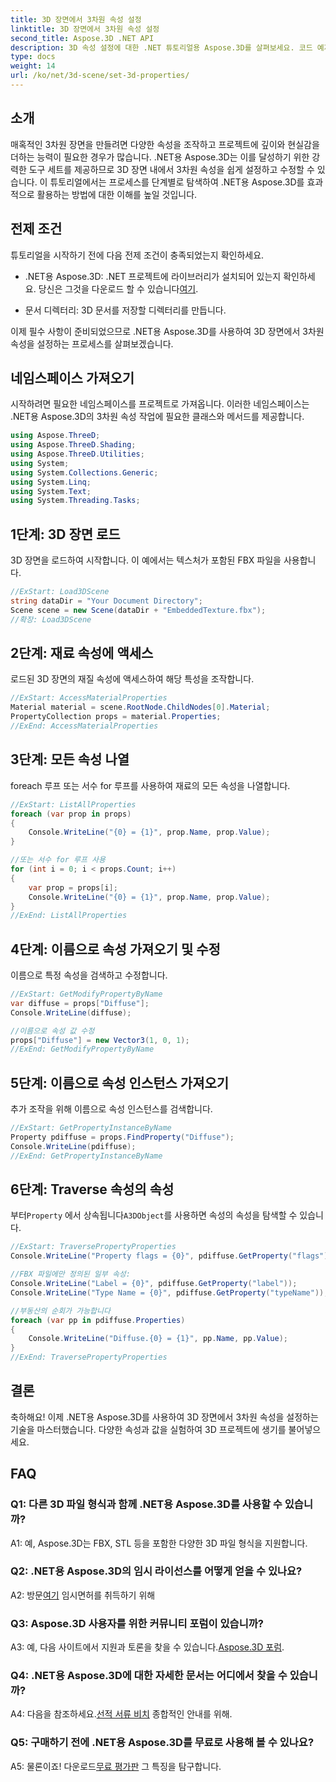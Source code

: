 ```yaml
---
title: 3D 장면에서 3차원 속성 설정
linktitle: 3D 장면에서 3차원 속성 설정
second_title: Aspose.3D .NET API
description: 3D 속성 설정에 대한 .NET 튜토리얼용 Aspose.3D를 살펴보세요. 코드 예제를 통해 단계별로 알아보세요. 3D 장면 조작 기술을 향상시키세요.
type: docs
weight: 14
url: /ko/net/3d-scene/set-3d-properties/
---
```

## 소개

매혹적인 3차원 장면을 만들려면 다양한 속성을 조작하고 프로젝트에 깊이와 현실감을 더하는 능력이 필요한 경우가 많습니다. .NET용 Aspose.3D는 이를 달성하기 위한 강력한 도구 세트를 제공하므로 3D 장면 내에서 3차원 속성을 쉽게 설정하고 수정할 수 있습니다. 이 튜토리얼에서는 프로세스를 단계별로 탐색하여 .NET용 Aspose.3D를 효과적으로 활용하는 방법에 대한 이해를 높일 것입니다.

## 전제 조건

튜토리얼을 시작하기 전에 다음 전제 조건이 충족되었는지 확인하세요.

-  .NET용 Aspose.3D: .NET 프로젝트에 라이브러리가 설치되어 있는지 확인하세요. 당신은 그것을 다운로드 할 수 있습니다[여기](https://releases.aspose.com/3d/net/).

- 문서 디렉터리: 3D 문서를 저장할 디렉터리를 만듭니다.

이제 필수 사항이 준비되었으므로 .NET용 Aspose.3D를 사용하여 3D 장면에서 3차원 속성을 설정하는 프로세스를 살펴보겠습니다.

## 네임스페이스 가져오기

시작하려면 필요한 네임스페이스를 프로젝트로 가져옵니다. 이러한 네임스페이스는 .NET용 Aspose.3D의 3차원 속성 작업에 필요한 클래스와 메서드를 제공합니다.

```csharp
using Aspose.ThreeD;
using Aspose.ThreeD.Shading;
using Aspose.ThreeD.Utilities;
using System;
using System.Collections.Generic;
using System.Linq;
using System.Text;
using System.Threading.Tasks;
```

## 1단계: 3D 장면 로드

3D 장면을 로드하여 시작합니다. 이 예에서는 텍스처가 포함된 FBX 파일을 사용합니다.

```csharp
//ExStart: Load3DScene
string dataDir = "Your Document Directory";
Scene scene = new Scene(dataDir + "EmbeddedTexture.fbx");
//확장: Load3DScene
```

## 2단계: 재료 속성에 액세스

로드된 3D 장면의 재질 속성에 액세스하여 해당 특성을 조작합니다.

```csharp
//ExStart: AccessMaterialProperties
Material material = scene.RootNode.ChildNodes[0].Material;
PropertyCollection props = material.Properties;
//ExEnd: AccessMaterialProperties
```

## 3단계: 모든 속성 나열

foreach 루프 또는 서수 for 루프를 사용하여 재료의 모든 속성을 나열합니다.

```csharp
//ExStart: ListAllProperties
foreach (var prop in props)
{
    Console.WriteLine("{0} = {1}", prop.Name, prop.Value);
}

//또는 서수 for 루프 사용
for (int i = 0; i < props.Count; i++)
{
    var prop = props[i];
    Console.WriteLine("{0} = {1}", prop.Name, prop.Value);
}
//ExEnd: ListAllProperties
```

## 4단계: 이름으로 속성 가져오기 및 수정

이름으로 특정 속성을 검색하고 수정합니다.

```csharp
//ExStart: GetModifyPropertyByName
var diffuse = props["Diffuse"];
Console.WriteLine(diffuse);

//이름으로 속성 값 수정
props["Diffuse"] = new Vector3(1, 0, 1);
//ExEnd: GetModifyPropertyByName
```

## 5단계: 이름으로 속성 인스턴스 가져오기

추가 조작을 위해 이름으로 속성 인스턴스를 검색합니다.

```csharp
//ExStart: GetPropertyInstanceByName
Property pdiffuse = props.FindProperty("Diffuse");
Console.WriteLine(pdiffuse);
//ExEnd: GetPropertyInstanceByName
```

## 6단계: Traverse 속성의 속성

 부터`Property` 에서 상속됩니다`A3DObject`를 사용하면 속성의 속성을 탐색할 수 있습니다.

```csharp
//ExStart: TraversePropertyProperties
Console.WriteLine("Property flags = {0}", pdiffuse.GetProperty("flags"));

//FBX 파일에만 정의된 일부 속성:
Console.WriteLine("Label = {0}", pdiffuse.GetProperty("label"));
Console.WriteLine("Type Name = {0}", pdiffuse.GetProperty("typeName"));

//부동산의 순회가 가능합니다
foreach (var pp in pdiffuse.Properties)
{
    Console.WriteLine("Diffuse.{0} = {1}", pp.Name, pp.Value);
}
//ExEnd: TraversePropertyProperties
```

## 결론

축하해요! 이제 .NET용 Aspose.3D를 사용하여 3D 장면에서 3차원 속성을 설정하는 기술을 마스터했습니다. 다양한 속성과 값을 실험하여 3D 프로젝트에 생기를 불어넣으세요.

## FAQ

### Q1: 다른 3D 파일 형식과 함께 .NET용 Aspose.3D를 사용할 수 있습니까?

A1: 예, Aspose.3D는 FBX, STL 등을 포함한 다양한 3D 파일 형식을 지원합니다.

### Q2: .NET용 Aspose.3D의 임시 라이선스를 어떻게 얻을 수 있나요?

 A2: 방문[여기](https://purchase.aspose.com/temporary-license/) 임시면허를 취득하기 위해

### Q3: Aspose.3D 사용자를 위한 커뮤니티 포럼이 있습니까?

 A3: 예, 다음 사이트에서 지원과 토론을 찾을 수 있습니다.[Aspose.3D 포럼](https://forum.aspose.com/c/3d/18).

### Q4: .NET용 Aspose.3D에 대한 자세한 문서는 어디에서 찾을 수 있습니까?

 A4: 다음을 참조하세요.[선적 서류 비치](https://reference.aspose.com/3d/net/) 종합적인 안내를 위해.

### Q5: 구매하기 전에 .NET용 Aspose.3D를 무료로 사용해 볼 수 있나요?

 A5: 물론이죠! 다운로드[무료 평가판](https://releases.aspose.com/) 그 특징을 탐구합니다.
